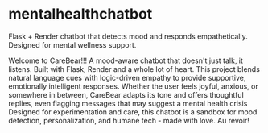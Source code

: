 # mentalhealthchatbot
Flask + Render chatbot that detects mood and responds empathetically. Designed for mental wellness support.


Welcome to CareBear!!! A mood-aware chatbot that doesn't just talk, it listens. Built with Flask, Render and a whole lot of heart. This project blends natural language cues with logic-driven empathy to provide supportive, emotionally intelligent responses. Whether the user feels joyful, anxious, or somewhere in between, CareBear adapts its tone and offers thoughtful replies, even flagging messages that may suggest a mental health crisis
Designed for experimentation and care, this chatbot is a sandbox for mood detection, personalization, and humane tech - made with love. Au revoir!


